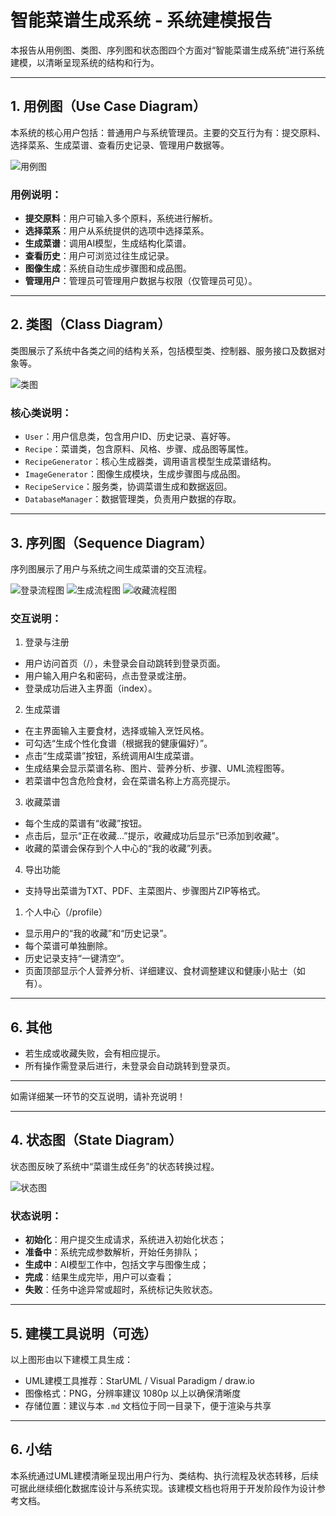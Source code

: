 # 智能菜谱生成系统 - 系统建模报告

本报告从用例图、类图、序列图和状态图四个方面对“智能菜谱生成系统”进行系统建模，以清晰呈现系统的结构和行为。

---

## 1. 用例图（Use Case Diagram）

本系统的核心用户包括：普通用户与系统管理员。主要的交互行为有：提交原料、选择菜系、生成菜谱、查看历史记录、管理用户数据等。

![用例图](./user_case.png)

### 用例说明：

- **提交原料**：用户可输入多个原料，系统进行解析。
- **选择菜系**：用户从系统提供的选项中选择菜系。
- **生成菜谱**：调用AI模型，生成结构化菜谱。
- **查看历史**：用户可浏览过往生成记录。
- **图像生成**：系统自动生成步骤图和成品图。
- **管理用户**：管理员可管理用户数据与权限（仅管理员可见）。

---

## 2. 类图（Class Diagram）

类图展示了系统中各类之间的结构关系，包括模型类、控制器、服务接口及数据对象等。

![类图](./class.png)

### 核心类说明：

- `User`：用户信息类，包含用户ID、历史记录、喜好等。
- `Recipe`：菜谱类，包含原料、风格、步骤、成品图等属性。
- `RecipeGenerator`：核心生成器类，调用语言模型生成菜谱结构。
- `ImageGenerator`：图像生成模块，生成步骤图与成品图。
- `RecipeService`：服务类，协调菜谱生成和数据返回。
- `DatabaseManager`：数据管理类，负责用户数据的存取。

---

## 3. 序列图（Sequence Diagram）

序列图展示了用户与系统之间生成菜谱的交互流程。

![登录流程图](./软件流程.png)
![生成流程图](./生成菜谱流程图.png)
![收藏流程图](./收藏菜谱流程图.png)

### 交互说明：


1. 登录与注册

- 用户访问首页（/），未登录会自动跳转到登录页面。
- 用户输入用户名和密码，点击登录或注册。
- 登录成功后进入主界面（index）。

2. 生成菜谱

- 在主界面输入主要食材，选择或输入烹饪风格。
- 可勾选“生成个性化食谱（根据我的健康偏好）”。
- 点击“生成菜谱”按钮，系统调用AI生成菜谱。
- 生成结果会显示菜谱名称、图片、营养分析、步骤、UML流程图等。
- 若菜谱中包含危险食材，会在菜谱名称上方高亮提示。

3. 收藏菜谱

- 每个生成的菜谱有“收藏”按钮。
- 点击后，显示“正在收藏...”提示，收藏成功后显示“已添加到收藏”。
- 收藏的菜谱会保存到个人中心的“我的收藏”列表。

4. 导出功能

- 支持导出菜谱为TXT、PDF、主菜图片、步骤图片ZIP等格式。


1. 个人中心（/profile）

- 显示用户的“我的收藏”和“历史记录”。
- 每个菜谱可单独删除。
- 历史记录支持“一键清空”。
- 页面顶部显示个人营养分析、详细建议、食材调整建议和健康小贴士（如有）。

---

## 6. 其他

- 若生成或收藏失败，会有相应提示。
- 所有操作需登录后进行，未登录会自动跳转到登录页。

---

如需详细某一环节的交互说明，请补充说明！

---

## 4. 状态图（State Diagram）

状态图反映了系统中“菜谱生成任务”的状态转换过程。

![状态图](./state.png)

### 状态说明：

- **初始化**：用户提交生成请求，系统进入初始化状态；
- **准备中**：系统完成参数解析，开始任务排队；
- **生成中**：AI模型工作中，包括文字与图像生成；
- **完成**：结果生成完毕，用户可以查看；
- **失败**：任务中途异常或超时，系统标记失败状态。

---

## 5. 建模工具说明（可选）

以上图形由以下建模工具生成：

- UML建模工具推荐：StarUML / Visual Paradigm / draw.io
- 图像格式：PNG，分辨率建议 1080p 以上以确保清晰度
- 存储位置：建议与本 `.md` 文档位于同一目录下，便于渲染与共享

---

## 6. 小结

本系统通过UML建模清晰呈现出用户行为、类结构、执行流程及状态转移，后续可据此继续细化数据库设计与系统实现。该建模文档也将用于开发阶段作为设计参考文档。
